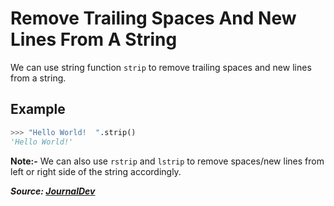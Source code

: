 # Remove Trailing Spaces And New Lines From A String

We can use string function `strip` to remove trailing spaces and new lines from a string.

## Example

```python
>>> "Hello World!  ".strip()
'Hello World!'
```

**Note:-** We can also use `rstrip` and `lstrip` to remove spaces/new lines from left or right side of the string accordingly.

***Source: [JournalDev](https://www.journaldev.com/23625/python-trim-string-rstrip-lstrip-strip)***
